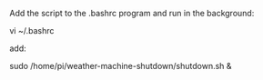 Add the script to the .bashrc program and run in the background:

vi ~/.bashrc
 

add:

sudo /home/pi/weather-machine-shutdown/shutdown.sh &

